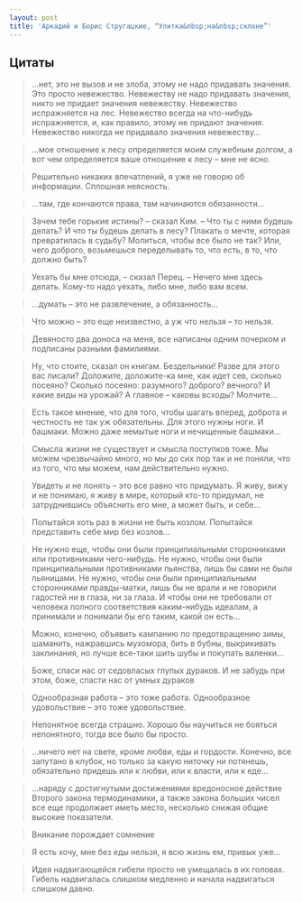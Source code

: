 ```yaml
---
layout: post
title: 'Аркадий и Борис Стругацкие, “Улитка&nbsp;на&nbsp;склоне”'
---
```


## Цитаты

> ...нет, это не вызов и не злоба, этому не надо придавать значения. Это просто невежество. Невежеству не надо придавать значения, никто не придает значения невежеству. Невежество испражняется на лес. Невежество всегда на что-нибудь испражняется, и, как правило, этому не придают значения. Невежество никогда не придавало значения невежеству…

>...мое отношение к лесу определяется моим служебным долгом, а вот чем определяется ваше отношение к лесу – мне не ясно.

>Решительно никаких впечатлений, я уже не говорю об информации. Сплошная неясность.

>...там, где кончаются права, там начинаются обязанности...

>Зачем тебе горькие истины? – сказал Ким. – Что ты с ними будешь делать? И что ты будешь делать в лесу? Плакать о мечте, которая превратилась в судьбу? Молиться, чтобы все было не так? Или, чего доброго, возьмешься переделывать то, что есть, в то, что должно быть?

>Уехать бы мне отсюда, – сказал Перец. – Нечего мне здесь делать. Кому-то надо уехать, либо мне, либо вам всем.

>...думать – это не развлечение, а обязанность…

>Что можно – это еще неизвестно, а уж что нельзя – то нельзя.

>Девяносто два доноса на меня, все написаны одним почерком и подписаны разными фамилиями.

>Ну, что стоите, сказал он книгам. Бездельники! Разве для этого вас писали? Доложите, доложите-ка мне, как идет сев, сколько посеяно? Сколько посеяно: разумного? доброго? вечного? И какие виды на урожай? А главное – каковы всходы? Молчите…

>Есть такое мнение, что для того, чтобы шагать вперед, доброта и честность не так уж обязательны. Для этого нужны ноги. И башмаки. Можно даже немытые ноги и нечищенные башмаки…

>Смысла жизни не существует и смысла поступков тоже. Мы можем чрезвычайно много, но мы до сих пор так и не поняли, что из того, что мы можем, нам действительно нужно.

>Увидеть и не понять – это все равно что придумать. Я живу, вижу и не понимаю, я живу в мире, который кто-то придумал, не затруднившись объяснить его мне, а может быть, и себе…

>Попытайся хоть раз в жизни не быть козлом. Попытайся представить себе мир без козлов…

>Не нужно еще, чтобы они были принципиальными сторонниками или противниками чего-нибудь. Не нужно, чтобы они были принципиальными противниками пьянства, лишь бы сами не были пьяницами. Не нужно, чтобы они были принципиальными сторонниками правды-матки, лишь бы не врали и не говорили гадостей ни в глаза, ни за глаза. И чтобы они не требовали от человека полного соответствия каким-нибудь идеалам, а принимали и понимали бы его таким, какой он есть…

>Можно, конечно, объявить кампанию по предотвращению зимы, шаманить, нажравшись мухомора, бить в бубны, выкрикивать заклинания, но лучше все-таки шить шубы и покупать валенки…

>Боже, спаси нас от седовласых глупых дураков. И не забудь при этом, боже, спасти нас от умных дураков

>Однообразная работа – это тоже работа. Однообразное удовольствие – это тоже удовольствие.

>Непонятное всегда страшно. Хорошо бы научиться не бояться непонятного, тогда все было бы просто.

>...ничего нет на свете, кроме любви, еды и гордости. Конечно, все запутано в клубок, но только за какую ниточку ни потянешь, обязательно придешь или к любви, или к власти, или к еде…

>...наряду с достигнутыми достижениями вредоносное действие Второго закона термодинамики, а также закона больших чисел все еще продолжает иметь место, несколько снижая общие высокие показатели.

>Вникание порождает сомнение

>Я есть хочу, мне без еды нельзя, я всю жизнь ем, привык уже…

>Идея надвигающейся гибели просто не умещалась в их головах. Гибель надвигалась слишком медленно и начала надвигаться слишком давно.
